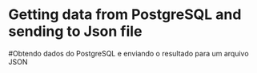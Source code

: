 # Getting data from PostgreSQL and sending to Json file

#Obtendo dados do PostgreSQL e enviando o resultado para um arquivo JSON
